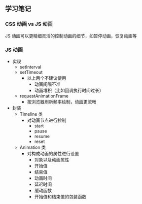 ## 学习笔记

### CSS 动画 vs JS 动画

JS 动画可以更精细灵活的控制动画的细节，如暂停动画，恢复动画等

### JS 动画

- 实现
  - setInterval
  - setTimeout
    - 以上两个不建议使用
      - 动画间隔不准
      - 动画堆积（比如回调执行时间过长）
  - requestAnimationFrame
    - 按浏览器刷新频率绘制，动画更流畅
- 封装
  - Timeline 类
    - 对动画节点进行控制
      - start
      - pause
      - resume
      - reset
  - Animation 类
    - 对构成动画的属性进行设置
      - 对象以及动画属性
      - 开始值
      - 结束值
      - 动画时间
      - 延迟时间
      - 缓动函数
      - 开始值和结束值的包装函数